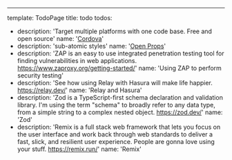 ---

template: TodoPage
title: todo
todos:

- description: 'Target multiple platforms with one code base. Free and open source'
  name: '[Cordova](https://cordova.apache.org/)'
- description: 'sub-atomic styles'
  name: '[Open Props](https://open-props.style/)'
- description: 'ZAP is an easy to use integrated penetration testing tool for finding vulnerabilities in web applications. https://www.zaproxy.org/getting-started/'
  name: 'Using ZAP to perform security testing'
- description: 'See how using Relay with Hasura will make life happier. https://relay.dev/'
  name: 'Relay and Hasura'
- description: 'Zod is a TypeScript-first schema declaration and validation library. I'm using the term "schema" to broadly refer to any data type, from a simple string to a complex nested object. https://zod.dev/'
  name: 'Zod'
- description: 'Remix is a full stack web framework that lets you focus on the user interface and work back through web standards to deliver a fast, slick, and resilient user experience. People are gonna love using your stuff. https://remix.run/'
  name: 'Remix'
